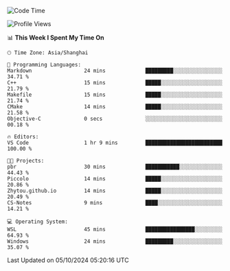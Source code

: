 <!--START_SECTION:waka-->
![Code Time](http://img.shields.io/badge/Code%20Time-2%2C033%20hrs%2047%20mins-blue)

![Profile Views](http://img.shields.io/badge/Profile%20Views-0-blue)

📊 **This Week I Spent My Time On** 

```text
🕑︎ Time Zone: Asia/Shanghai

💬 Programming Languages: 
Markdown                 24 mins             █████████░░░░░░░░░░░░░░░░   34.71 % 
C++                      15 mins             █████░░░░░░░░░░░░░░░░░░░░   21.79 % 
Makefile                 15 mins             █████░░░░░░░░░░░░░░░░░░░░   21.74 % 
CMake                    14 mins             █████░░░░░░░░░░░░░░░░░░░░   21.58 % 
Objective-C              0 secs              ░░░░░░░░░░░░░░░░░░░░░░░░░   00.18 % 

🔥 Editors: 
VS Code                  1 hr 9 mins         █████████████████████████   100.00 % 

🐱‍💻 Projects: 
pbr                      30 mins             ███████████░░░░░░░░░░░░░░   44.43 % 
Piccolo                  14 mins             █████░░░░░░░░░░░░░░░░░░░░   20.86 % 
Zhytou.github.io         14 mins             █████░░░░░░░░░░░░░░░░░░░░   20.49 % 
CS-Notes                 9 mins              ████░░░░░░░░░░░░░░░░░░░░░   14.21 % 

💻 Operating System: 
WSL                      45 mins             ████████████████░░░░░░░░░   64.93 % 
Windows                  24 mins             █████████░░░░░░░░░░░░░░░░   35.07 % 
```


 Last Updated on 05/10/2024 05:20:16 UTC
<!--END_SECTION:waka-->